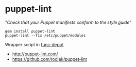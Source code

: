 # puppet-lint

_"Check that your Puppet manifests conform to the style guide"_

```
gem install puppet-lint
puppet-lint --fix /etc/puppet/modules
```

Wrapper script in [func-depot](../scripts/.local/bin/func-depot)

* http://puppet-lint.com/
* https://github.com/rodjek/puppet-lint
